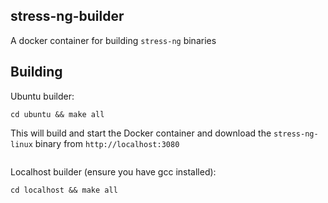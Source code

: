 ## stress-ng-builder 

A docker container for building `stress-ng` binaries 

## Building 

Ubuntu builder:
```
cd ubuntu && make all
```
This will build and start the Docker container and download the `stress-ng-linux` 
binary from `http://localhost:3080`

```
```
Localhost builder (ensure you have gcc installed):
```
cd localhost && make all
```